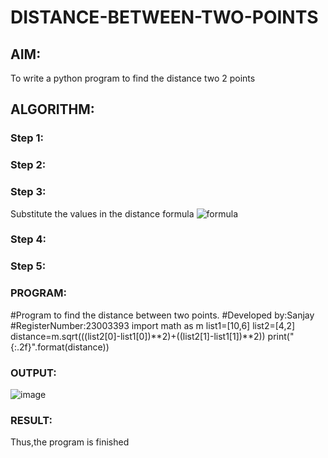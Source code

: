 # DISTANCE-BETWEEN-TWO-POINTS

## AIM:
To write a python program to find the distance two 2 points
## ALGORITHM:
### Step 1: 
### Step 2: 
### Step 3: 
Substitute the values in the distance formula  ![formula](/formula.JPG)
### Step 4: 
### Step 5: 
### PROGRAM:
#Program to find the distance between two points.
#Developed by:Sanjay
#RegisterNumber:23003393
import math as m 
list1=[10,6]
list2=[4,2]
distance=m.sqrt(((list2[0]-list1[0])**2)+((list2[1]-list1[1])**2))
print("{:.2f}".format(distance))


### OUTPUT:
![image](https://github.com/Sanjaikee/DISTANCE-BETWEEN-TWO-POINTS/assets/150231888/f40bc89e-8a3b-4e3a-9755-4b47ecb0011d)


### RESULT:
Thus,the program is finished
